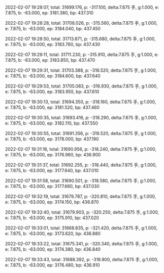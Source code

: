 2022-02-07 19:28:07, total: 31699.176, p: -317.100, delta:7.875 手, g:1.000, e: 7.875, b: -63.000, ep: 3181.380, bp: 437.310

2022-02-07 19:28:28, total: 31708.026, p: -315.560, delta:7.875 手, g:1.000, e: 7.875, b: -63.000, ep: 3184.040, bp: 437.450

2022-02-07 19:28:50, total: 31713.671, p: -315.680, delta:7.875 手, g:1.000, e: 7.875, b: -63.000, ep: 3183.760, bp: 437.430

2022-02-07 19:29:11, total: 31711.230, p: -315.910, delta:7.875 手, g:1.000, e: 7.875, b: -63.000, ep: 3183.850, bp: 437.470

2022-02-07 19:29:31, total: 31703.388, p: -316.520, delta:7.875 手, g:1.000, e: 7.875, b: -63.000, ep: 3184.600, bp: 437.640

2022-02-07 19:29:53, total: 31705.083, p: -316.930, delta:7.875 手, g:1.000, e: 7.875, b: -63.000, ep: 3183.950, bp: 437.610

2022-02-07 19:30:13, total: 31694.350, p: -318.160, delta:7.875 手, g:1.000, e: 7.875, b: -63.000, ep: 3181.520, bp: 437.460

2022-02-07 19:30:35, total: 31693.416, p: -318.290, delta:7.875 手, g:1.000, e: 7.875, b: -63.000, ep: 3182.110, bp: 437.550

2022-02-07 19:30:55, total: 31691.356, p: -319.520, delta:7.875 手, g:1.000, e: 7.875, b: -63.000, ep: 3178.000, bp: 437.190

2022-02-07 19:31:16, total: 31690.956, p: -318.240, delta:7.875 手, g:1.000, e: 7.875, b: -63.000, ep: 3176.960, bp: 436.900

2022-02-07 19:31:37, total: 31692.255, p: -318.440, delta:7.875 手, g:1.000, e: 7.875, b: -63.000, ep: 3177.640, bp: 437.010

2022-02-07 19:31:58, total: 31690.501, p: -318.580, delta:7.875 手, g:1.000, e: 7.875, b: -63.000, ep: 3177.660, bp: 437.030

2022-02-07 19:32:19, total: 31679.787, p: -320.810, delta:7.875 手, g:1.000, e: 7.875, b: -63.000, ep: 3174.150, bp: 436.870

2022-02-07 19:32:40, total: 31679.903, p: -320.250, delta:7.875 手, g:1.000, e: 7.875, b: -63.000, ep: 3175.910, bp: 437.020

2022-02-07 19:33:01, total: 31668.835, p: -321.420, delta:7.875 手, g:1.000, e: 7.875, b: -63.000, ep: 3173.620, bp: 436.880

2022-02-07 19:33:22, total: 31675.341, p: -320.340, delta:7.875 手, g:1.000, e: 7.875, b: -63.000, ep: 3174.380, bp: 436.840

2022-02-07 19:33:43, total: 31688.392, p: -318.800, delta:7.875 手, g:1.000, e: 7.875, b: -63.000, ep: 3176.480, bp: 436.910